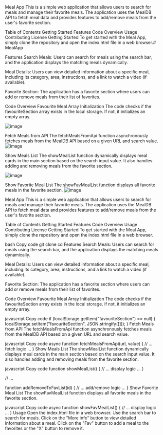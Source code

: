 Meal App
This is a simple web application that allows users to search for meals and manage their favorite meals. The application uses the MealDB API to fetch meal data and provides features to add/remove meals from the user's favorite section.

Table of Contents
Getting Started
Features
Code Overview
Usage
Contributing
License
Getting Started
To get started with the Meal App, simply clone the repository and open the index.html file in a web browser.# MealApp

Features
Search Meals: Users can search for meals using the search bar, and the application displays the matching meals dynamically.

Meal Details: Users can view detailed information about a specific meal, including its category, area, instructions, and a link to watch a video (if available).

Favorite Section: The application has a favorite section where users can add or remove meals from their list of favorites.

Code Overview
Favourite Meal Array Initialization
The code checks if the favouriteSection array exists in the local storage. If not, it initializes an empty array.

![image](https://github.com/avinashsahni/MealApp/assets/5916632/6b47eaac-5970-4889-a8ab-6742b11d08fa)

Fetch Meals from API
The fetchMealsFromApi function asynchronously fetches meals from the MealDB API based on a given URL and search value.
![image](https://github.com/avinashsahni/MealApp/assets/5916632/7d6bfe4a-ba73-491b-b836-ad23abd99a59)

Show Meals List
The showMealList function dynamically displays meal cards in the main section based on the search input value. It also handles adding and removing meals from the favorite section.

![image](https://github.com/avinashsahni/MealApp/assets/5916632/74616837-576a-4cb5-a5d4-e3c608052168)

Show Favorite Meal List
The showFavMealList function displays all favorite meals in the favorite section.
![image](https://github.com/avinashsahni/MealApp/assets/5916632/d66c0e24-4b31-4eef-af79-e7997e9d101b)


Meal App
This is a simple web application that allows users to search for meals and manage their favorite meals. The application uses the MealDB API to fetch meal data and provides features to add/remove meals from the user's favorite section.

Table of Contents
Getting Started
Features
Code Overview
Usage
Contributing
License
Getting Started
To get started with the Meal App, simply clone the repository and open the index.html file in a web browser.

bash
Copy code
git clone <repository-url>
cd <repository-directory>
Features
Search Meals: Users can search for meals using the search bar, and the application displays the matching meals dynamically.

Meal Details: Users can view detailed information about a specific meal, including its category, area, instructions, and a link to watch a video (if available).

Favorite Section: The application has a favorite section where users can add or remove meals from their list of favorites.

Code Overview
Favourite Meal Array Initialization
The code checks if the favouriteSection array exists in the local storage. If not, it initializes an empty array.

javascript
Copy code
if (localStorage.getItem("favouriteSection") == null) {
    localStorage.setItem("favouriteSection", JSON.stringify([]));
}
Fetch Meals from API
The fetchMealsFromApi function asynchronously fetches meals from the MealDB API based on a given URL and search value.

javascript
Copy code
async function fetchMealsFromApi(url, value) {
    // ... fetch logic ...
}
Show Meals List
The showMealList function dynamically displays meal cards in the main section based on the search input value. It also handles adding and removing meals from the favorite section.

javascript
Copy code
function showMealList() {
    // ... display logic ...
}

// ...

function addRemoveToFavList(id) {
    // ... add/remove logic ...
}
Show Favorite Meal List
The showFavMealList function displays all favorite meals in the favorite section.

javascript
Copy code
async function showFavMealList() {
    // ... display logic ...
}
Usage
Open the index.html file in a web browser.
Use the search bar to search for meals.
Click on the "More info" button to view detailed information about a meal.
Click on the "Fav" button to add a meal to the favorites or the "X" button to remove it.




